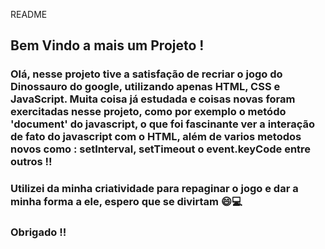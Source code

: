 README

## Bem Vindo a mais um Projeto !

### Olá, nesse projeto tive a satisfação de recriar o jogo do Dinossauro do google, utilizando apenas HTML, CSS e JavaScript. Muita coisa já estudada e coisas novas foram exercitadas nesse projeto, como por exemplo o metódo 'document' do javascript, o que foi fascinante ver a interação de fato do javascript com o HTML, além de varios metodos novos como : setInterval, setTimeout o event.keyCode entre outros !!

### Utilizei da minha criatividade para repaginar o jogo e dar a minha forma a ele, espero que se divirtam :smile::computer:



### Obrigado !!





